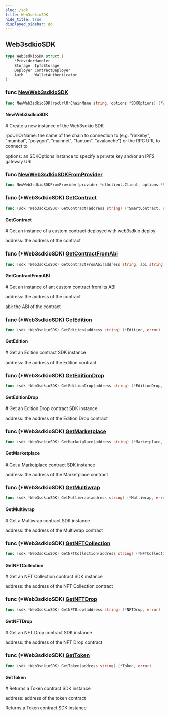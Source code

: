 ```yaml
---
slug: /sdk
title: Web3sdkioSDK
hide_title: true
displayed_sidebar: go
---
```


## Web3sdkioSDK

```go
type Web3sdkioSDK struct {
    *ProviderHandler
    Storage  IpfsStorage
    Deployer ContractDeployer
    Auth     WalletAuthenticator
}
```

### func [NewWeb3sdkioSDK](https://github.com/web3sdkio/go-sdk/blob/main/web3sdkio/sdk.go#L25)

```go
func NewWeb3sdkioSDK(rpcUrlOrChainName string, options *SDKOptions) (*Web3sdkioSDK, error)
```

#### NewWeb3sdkioSDK

\# Create a new instance of the Web3sdkio SDK

rpcUrlOrName: the name of the chain to connection to \(e\.g\. "rinkeby", "mumbai", "polygon", "mainnet", "fantom", "avalanche"\) or the RPC URL to connect to

options: an SDKOptions instance to specify a private key and/or an IPFS gateway URL

### func [NewWeb3sdkioSDKFromProvider](https://github.com/web3sdkio/go-sdk/blob/main/web3sdkio/sdk.go#L39)

```go
func NewWeb3sdkioSDKFromProvider(provider *ethclient.Client, options *SDKOptions) (*Web3sdkioSDK, error)
```

### func \(\*Web3sdkioSDK\) [GetContract](https://github.com/web3sdkio/go-sdk/blob/main/web3sdkio/sdk.go#L187)

```go
func (sdk *Web3sdkioSDK) GetContract(address string) (*SmartContract, error)
```

#### GetContract

\# Get an instance of a custom contract deployed with web3sdkio deploy

address: the address of the contract

### func \(\*Web3sdkioSDK\) [GetContractFromAbi](https://github.com/web3sdkio/go-sdk/blob/main/web3sdkio/sdk.go#L203)

```go
func (sdk *Web3sdkioSDK) GetContractFromAbi(address string, abi string) (*SmartContract, error)
```

#### GetContractFromABI

\# Get an instance of ant custom contract from its ABI

address: the address of the contract

abi: the ABI of the contract

### func \(\*Web3sdkioSDK\) [GetEdition](https://github.com/web3sdkio/go-sdk/blob/main/web3sdkio/sdk.go#L101)

```go
func (sdk *Web3sdkioSDK) GetEdition(address string) (*Edition, error)
```

#### GetEdition

\# Get an Edition contract SDK instance

address: the address of the Edition contract

### func \(\*Web3sdkioSDK\) [GetEditionDrop](https://github.com/web3sdkio/go-sdk/blob/main/web3sdkio/sdk.go#L145)

```go
func (sdk *Web3sdkioSDK) GetEditionDrop(address string) (*EditionDrop, error)
```

#### GetEditionDrop

\# Get an Edition Drop contract SDK instance

address: the address of the Edition Drop contract

### func \(\*Web3sdkioSDK\) [GetMarketplace](https://github.com/web3sdkio/go-sdk/blob/main/web3sdkio/sdk.go#L173)

```go
func (sdk *Web3sdkioSDK) GetMarketplace(address string) (*Marketplace, error)
```

#### GetMarketplace

\# Get a Marketplace contract SDK instance

address: the address of the Marketplace contract

### func \(\*Web3sdkioSDK\) [GetMultiwrap](https://github.com/web3sdkio/go-sdk/blob/main/web3sdkio/sdk.go#L159)

```go
func (sdk *Web3sdkioSDK) GetMultiwrap(address string) (*Multiwrap, error)
```

#### GetMultiwrap

\# Get a Multiwrap contract SDK instance

address: the address of the Multiwrap contract

### func \(\*Web3sdkioSDK\) [GetNFTCollection](https://github.com/web3sdkio/go-sdk/blob/main/web3sdkio/sdk.go#L87)

```go
func (sdk *Web3sdkioSDK) GetNFTCollection(address string) (*NFTCollection, error)
```

#### GetNFTCollection

\# Get an NFT Collection contract SDK instance

address: the address of the NFT Collection contract

### func \(\*Web3sdkioSDK\) [GetNFTDrop](https://github.com/web3sdkio/go-sdk/blob/main/web3sdkio/sdk.go#L131)

```go
func (sdk *Web3sdkioSDK) GetNFTDrop(address string) (*NFTDrop, error)
```

#### GetNFTDrop

\# Get an NFT Drop contract SDK instance

address: the address of the NFT Drop contract

### func \(\*Web3sdkioSDK\) [GetToken](https://github.com/web3sdkio/go-sdk/blob/main/web3sdkio/sdk.go#L117)

```go
func (sdk *Web3sdkioSDK) GetToken(address string) (*Token, error)
```

#### GetToken

\# Returns a Token contract SDK instance

address: address of the token contract

Returns a Token contract SDK instance
